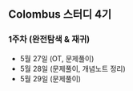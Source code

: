 ## Colombus 스터디 4기

### 1주차 (완전탐색 & 재귀)
- 5월 27일 (OT, 문제풀이)
- 5월 28일 (문제풀이, 개념노트 정리)
- 5월 29일 (문제풀이)
